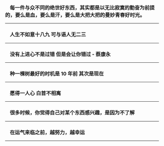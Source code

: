 ###  &nbsp;&nbsp;&nbsp;&nbsp;每一件与众不同的绝世好东西，其实都是以无比寂寞的勤奋为前提的，要么是血，要么是汗，要么是大把大把的曼妙青春好时光。

----

### &nbsp;&nbsp;&nbsp;&nbsp;人生不如意十八九 可与语人无二三

----

### &nbsp;&nbsp;&nbsp;&nbsp;没有上进心不是过错 但是会让你错过 - 蔡康永

----

### &nbsp;&nbsp;&nbsp;&nbsp;种一棵树最好的时机是 10 年前 其次是现在

----

### &nbsp;&nbsp;&nbsp;&nbsp;愿得一人心 白首不相离

----

### &nbsp;&nbsp;&nbsp;&nbsp;很多时候，你觉得自己对某个东西感兴趣，是因为不了解

----

### &nbsp;&nbsp;&nbsp;&nbsp;在运气来临之前，越努力，越幸运

----

